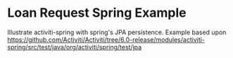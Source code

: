 # Loan Request Spring Example

Illustrate activiti-spring with spring's JPA persistence. Example based upon https://github.com/Activiti/Activiti/tree/6.0-release/modules/activiti-spring/src/test/java/org/activiti/spring/test/jpa